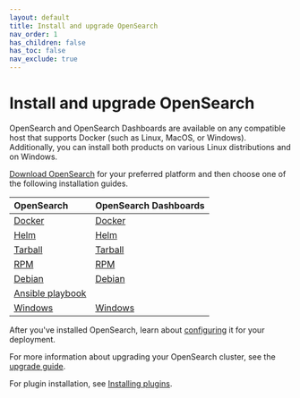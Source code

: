 ```yaml
---
layout: default
title: Install and upgrade OpenSearch
nav_order: 1
has_children: false
has_toc: false
nav_exclude: true
---
```


# Install and upgrade OpenSearch

OpenSearch and OpenSearch Dashboards are available on any compatible host that supports Docker (such as Linux, MacOS, or Windows). Additionally, you can install both products on various Linux distributions and on Windows. 

[Download OpenSearch](https://opensearch.org/downloads.html) for your preferred platform and then choose one of the following installation guides.

| OpenSearch | OpenSearch Dashboards |
| :--- | :--- |
| [Docker]({{site.url}}{{site.baseurl}}/install-and-configure/install-opensearch/docker/) | [Docker]({{site.url}}{{site.baseurl}}/install-and-configure/install-dashboards/docker/) |
| [Helm]({{site.url}}{{site.baseurl}}/install-and-configure/install-opensearch/helm/) | [Helm]({{site.url}}{{site.baseurl}}/install-and-configure/install-dashboards/helm/) |
| [Tarball]({{site.url}}{{site.baseurl}}/install-and-configure/install-opensearch/tar/) | [Tarball]({{site.url}}{{site.baseurl}}/install-and-configure/install-dashboards/tar/) |
| [RPM]({{site.url}}{{site.baseurl}}/install-and-configure/install-opensearch/rpm/) | [RPM]({{site.url}}{{site.baseurl}}/install-and-configure/install-dashboards/rpm/) |
| [Debian]({{site.url}}{{site.baseurl}}/install-and-configure/install-opensearch/debian/) | [Debian]({{site.url}}{{site.baseurl}}/install-and-configure/install-dashboards/debian/) |
| [Ansible playbook]({{site.url}}{{site.baseurl}}/install-and-configure/install-opensearch/ansible/) | |
| [Windows]({{site.url}}{{site.baseurl}}/install-and-configure/install-opensearch/windows/) | [Windows]({{site.url}}{{site.baseurl}}/install-and-configure/install-dashboards/windows/) |

After you've installed OpenSearch, learn about [configuring]({{site.url}}{{site.baseurl}}/install-and-configure/configuration/) it for your deployment.

For more information about upgrading your OpenSearch cluster, see the [upgrade guide]({{site.url}}{{site.baseurl}}/install-and-configure/upgrade-opensearch/index/).

For plugin installation, see [Installing plugins]({{site.url}}{{site.baseurl}}/install-and-configure/plugins/).